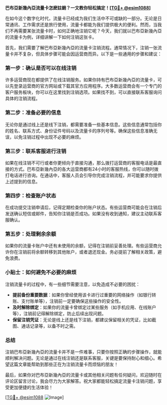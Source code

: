 **巴布亞新幾內亞流量卡怎麽註銷？一文教你轻松搞定！[[TG💪+ @esim1088](https://t.me/s/esim1088)]**

在如今这个数字化时代，流量卡已经成为我们生活中不可或缺的一部分。无论是日常通讯、工作需求还是旅行使用，流量卡都能为我们提供极大的便利。然而，当我们不再需要某张流量卡时，如何正确地注销它呢？今天，我们就以巴布亞新幾內亞的流量卡为例，详细讲解一下如何注销这张卡。

首先，我们需要了解巴布亞新幾內亞的流量卡注销流程。通常情况下，注销一张流量卡并不复杂，但具体步骤可能会因运营商而异。以下是一些通用的步骤和建议：

### **第一步：确认是否可以在线注销**
许多运营商现在都提供了在线注销服务。如果你持有巴布亞新幾內亞的流量卡，可以先登录运营商的官方网站或下载其官方应用程序。大多数运营商会有一个专门的客户服务板块，你可以在这里找到注销选项。如果找不到，可以直接联系客服询问具体的注销流程。

### **第二步：准备必要的信息**
无论你是通过线上还是线下注销，都需要准备一些基本信息。这些信息通常包括你的姓名、联系方式、身份证件号码以及流量卡的序列号等。确保这些信息准确无误，以免注销过程中出现不必要的麻烦。

### **第三步：联系客服进行注销**
如果在线注销不可行或者你更倾向于直接沟通，那么拨打运营商的客服电话是最直接的方式。巴布亞新幾內亞的各大运营商都有24小时的客服热线，你可以随时拨打电话进行咨询。在通话中，客服人员会引导你完成注销流程，并可能要求你提供上述提到的信息。

### **第四步：检查账户状态**
在成功提交注销申请后，记得定期检查你的账户状态。有些运营商可能会在注销后发送确认短信或邮件，告知你注销是否成功。如果没有收到通知，建议主动联系客服确认。

### **第五步：处理剩余余额**
如果你的流量卡账户中还有未使用的余额，记得在注销前妥善处理。有些运营商允许你在注销前将余额转移到其他账户，或者退还现金。务必提前了解相关政策，避免浪费。

### **小贴士：如何避免不必要的麻烦**
注销流量卡的过程中，有一些细节需要注意，以免造成不必要的困扰：

- **提前备份重要数据**：如果你曾经使用该卡进行过重要的网络操作（如银行转账、支付账单等），注销前一定要确保这些操作的安全性。
- **及时解除绑定**：如果你的流量卡曾绑定过某些服务（如手机应用、在线账户等），注销前记得解除绑定，防止后续出现问题。
- **保留注销凭证**：无论是线上还是线下注销，都建议保留相关的凭证，比如截图、通话记录等，以备不时之需。

### **总结**
注销巴布亞新幾內亞的流量卡并不是一件难事，只要你按照正确的步骤操作，就能顺利解决问题。无论是通过在线注销还是联系客服，关键是要保持耐心和细心。希望这篇文章能帮助到那些正在为注销流量卡而烦恼的朋友！

最后，如果你对巴布亞新幾內亞的流量卡或其他相关问题有任何疑问，欢迎随时在评论区留言讨论，我会尽力为大家解答。祝大家都能轻松搞定流量卡注销问题，享受更加便捷的生活体验！

[[TG💪+ @esim1088](https://t.me/s/esim1088) ![Image](https://i.postimg.cc/4NQfJmqS/Snipaste-2025-05-13-00-14-12.png)]